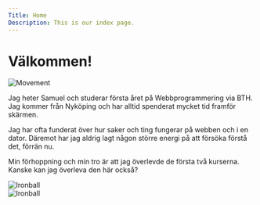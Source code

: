 ```yaml
---
Title: Home
Description: This is our index page.
---
```


Välkommen!
==========================


<div class = "myText" >

<div class="myColumn">

<picture>
        <source media="(min-width: 1700px)" srcset="%base_url%/image/rorelse.jpg?w=800">
        <source media="(min-width: 668px)" srcset="%base_url%/image/rorelse.jpg?w=667">
        <img src="%base_url%/image/rorelse.jpg?w=667" alt="Movement">
</picture>
</a>

</div>

<div class="myColumn">

<p>Jag heter Samuel och studerar första året på Webbprogrammering via BTH. Jag kommer från Nyköping och
har alltid spenderat mycket tid framför skärmen.</p>

<p>Jag har ofta funderat över hur saker och ting fungerar
på webben och i en dator. Däremot har jag aldrig lagt någon större energi på att försöka förstå det, förrän nu.</p>

<p>Min förhoppning och min tro är att jag överlevde de första två kurserna. Kanske kan jag överleva den här också?</p>
</div>
</div>

<div class = "myText" >

<div class="myColumn">
<picture>
        <source media="(min-width: 1700px)" srcset="%base_url%/image/ironball.jpg?w=800">
        <source media="(min-width: 668px)" srcset="%base_url%/image/ironball.jpg?w=667">
        <img src="%base_url%/image/ironball.jpg?w=667" alt="Ironball">
</picture>
</a>
</div>

<div class="myColumn">
<picture>
        <source media="(min-width: 1700px)" srcset="%base_url%/image/swvvik.jpg?w=800">
        <source media="(min-width: 668px)" srcset="%base_url%/image/swvvik.jpg?w=667">
        <img src="%base_url%/image/swvvik.jpg?w=667" alt="Ironball">
</picture>
</a>

</div>
</div>

<!--![me](image/swvvik.jpg){.me}!
BALANS MOVEMENT FÄRG -->
